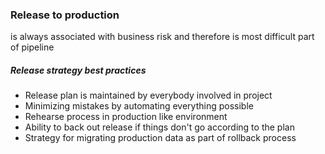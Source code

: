 ### Release to production
is always associated with business risk and therefore is most difficult part of pipeline

##### Release strategy best practices
* Release plan is maintained by everybody involved in project
* Minimizing mistakes by automating everything possible
* Rehearse process in production like environment
* Ability to back out release if things don't go according to the plan
* Strategy for migrating production data as part of rollback process